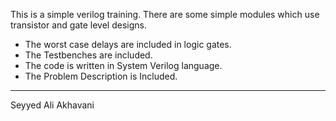 This is a simple verilog training.
There are some simple modules which use transistor and gate level designs.

* The worst case delays are included in logic gates.
* The Testbenches are included.
* The code is written in System Verilog language.
* The Problem Description is Included.

----------------------------------------------
Seyyed Ali Akhavani
